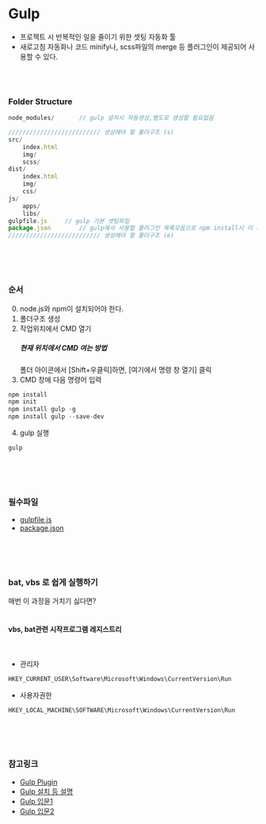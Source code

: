# Gulp

+ 프로젝트 시 반복적인 일을 줄이기 위한 셋팅 자동화 툴
+ 새로고침 자동화나 코드 minify나, scss파일의 merge 등 플러그인이 제공되어 사용할 수 있다.
<br>
<br>

### Folder Structure

```javascript
node_modules/		// gulp 설치시 자동생성,별도로 생성할 필요없음

////////////////////////// 생성해야 할 폴더구조 (s)
src/
	index.html
	img/
	scss/
dist/
	index.html
	img/
	css/
js/
	apps/
	libs/
gulpfile.js		// gulp 기본 셋팅파일
package.json		// gulp에서 사용할 플러그인 목록모음으로 npm install시 이 파일의 플러그인 목록을 가져다가 설치하게됨
////////////////////////// 생성해야 할 폴더구조 (e)

```
<br>
<br>
<br>

### 순서
0. node.js와 npm이 설치되어야 한다.
1. 폴더구조 생성
2. 작업위치에서 CMD 열기
	##### 현재 위치에서 CMD 여는 방법
	폴더 아이콘에서 [Shift+우클릭]하면, [여기에서 명령 창 열기] 클릭
3. CMD 창에 다음 명령어 입력
```javascript
npm install
npm init
npm install gulp -g
npm install gulp --save-dev
```
4. gulp 실행
```javascript
gulp
```
<br>
<br>
<br>

### 필수파일
+ [gulpfile.js](https://github.com/vlueviolet/vlueviolet.github.io/blob/master/study/gulp/gulpfile.js)<br>
+ [package.json](https://github.com/vlueviolet/vlueviolet.github.io/blob/master/study/gulp/package.json)
<br>
<br>
<br>

### bat, vbs 로 쉽게 실행하기
매번 이 과정을 거치기 싫다면?
<br><br>
#### vbs, bat관련 시작프로그램 레지스트리
<br>

+ 관리자
```javascript
HKEY_CURRENT_USER\Software\Microsoft\Windows\CurrentVersion\Run
```

+ 사용자권한
```javascript
HKEY_LOCAL_MACHINE\SOFTWARE\Microsoft\Windows\CurrentVersion\Run
```
<br>
<br>
<br>

### 참고링크
+ [Gulp Plugin](http://gulpjs.com/plugins/)
+ [Gulp 설치 등 설명](https://github.com/eu81273/gulp-step-by-step)
+ [Gulp 입문1](http://programmingsummaries.tistory.com/356)
+ [Gulp 입문2](http://programmingsummaries.tistory.com/377)
